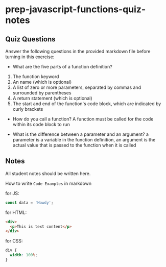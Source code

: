 # prep-javascript-functions-quiz-notes

## Quiz Questions

Answer the following questions in the provided markdown file before turning in this exercise:

- What are the five parts of a function definition?

1. The function keyword
2. An name (which is optional)
3. A list of zero or more parameters, separated by commas and surrounded by parentheses
4. A return statement (which is optional)
5. The start and end of the function's code block, which are indicated by curly brackets

- How do you call a function?
  A function must be called for the code within its code block to run

- What is the difference between a parameter and an argument?
  a parameter is a variable in the function definition, an argument is the actual value that is passed to the function when it is called

## Notes

All student notes should be written here.

How to write `Code Examples` in markdown

for JS:

```javascript
const data = 'Howdy';
```

for HTML:

```html
<div>
  <p>This is text content</p>
</div>
```

for CSS:

```css
div {
  width: 100%;
}
```
